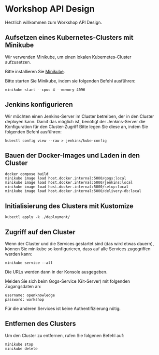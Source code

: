 # Workshop API Design

Herzlich willkommen zum Workshop API Design.

## Aufsetzen eines Kubernetes-Clusters mit Minikube

Wir verwenden Minikube, um einen lokalen Kubernetes-Cluster aufzusetzen.

Bitte installieren Sie [Minikube](https://kubernetes.io/de/docs/tasks/tools/install-minikube/#minikube-installieren).

Bitte starten Sie Minikube, indem sie folgenden Befehl ausführen:

```shell
minikube start --cpus 4 --memory 4096
```

## Jenkins konfigurieren

Wir möchten einen Jenkins-Server im Cluster betreiben, der in den Cluster deployen kann.
Damit das möglich ist, benötigt der Jenkins-Server die Konfiguration für den Cluster-Zugriff
Bitte legen Sie diese an, indem Sie folgenden Befehl ausführen:

```shell
kubectl config view --raw > jenkins/kube-config
```

## Bauen der Docker-Images und Laden in den Cluster

```shell
docker compose build
minikube image load host.docker.internal:5000/gogs:local
minikube image load host.docker.internal:5000/jenkins:local
minikube image load host.docker.internal:5000/setup:local
minikube image load host.docker.internal:5000/delivery-db:local
```

## Initialisierung des Clusters mit Kustomize

```shell
kubectl apply -k ./deployment/
```

## Zugriff auf den Cluster

Wenn der Cluster und die Services gestartet sind (das wird etwas dauern),
können Sie minikube so konfigurieren, dass auf alle Services zugegriffen werden kann:

```shell
minikube service --all
```

Die URLs werden dann in der Konsole ausgegeben.

Melden Sie sich beim Gogs-Service (Git-Server) mit folgenden Zugangsdaten an:

```
username: openknowledge
password: workshop
```

Für die anderen Services ist keine Authentifizierung nötig.

## Entfernen des Clusters

Um den Cluster zu entfernen, rufen Sie folgenen Befehl auf:

```shell
minikube stop
minikube delete
```
